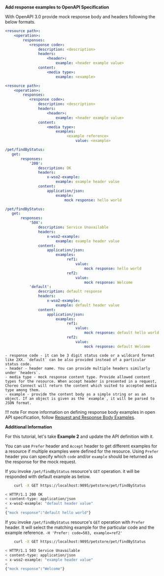 **Add response examples to OpenAPI Specification**

With OpenAPI 3.0 provide mock response body and headers following the below formats. 

```yaml tab='Format 1'
<resource path>:
    <operation>:
        responses:
           <response code>:
               description: <description>
               headers:
                   <header>:
                       example: <header example value>
               content:
                   <media type>:
                       example: <example>
```

```yaml tab='Format 2'
<resource path>:
    <operation>:
        responses:
           <response code>:
               description: <description>
               headers:
                   <header>:
                       example: <header example value>
               content:
                   <media type>:
                       examples: 
                            <example reference>
                                value: <example>
```

```yaml tab='Example 1'
/pet/findByStatus:
   get:
       responses:
           '200': 
               description: OK
               headers:
                   x-wso2-example:
                       example: example header value
               content:
                   application/json:
                       example:
                           mock response: hello world
```

```yaml tab='Example 2'
/pet/findByStatus:
   get:
       responses:
           '50X': 
               description: Service Unavailable
               headers:
                   x-wso2-example:
                       example: example header value
               content:
                   application/json:
                       examples:
                            ref1:
                                value: 
                                    mock response: hello world 
                            ref2:
                                value:
                                    mock response: Welcome
           'default': 
               description: default response
               headers:
                   x-wso2-example:
                       example: default header value
               content:
                   application/json:
                       examples:
                            ref1:
                                value:
                                    mock response: default hello world 
                            ref2:
                                value:
                                    mock response: default Welcome
```

```
- response code - it can be 3 digit status code or a wildcard format like 2XX. `default` can be also provided instead of a particular status code.
- header - header name. You can provide multiple headers similarly under `headers`.
- media type - mock response content type. Provide allowed content types for the resource. When accept header is presented in a request, Choreo Connect will return the content which suited to accepted media type among them. 
- example - provide the content body as a simple string or as an object. If an object is given as the `example`, it will be parsed to JSON format.
```

<!-- TODO(amali): add examples in swagger 2.0-->

!!! note 
    For more information on defining response body examples in open API specification, follow [Request and Response Body Examples](https://swagger.io/docs/specification/adding-examples/).

**Additional Information**


For this tutorial, let's take **Example 2** and update the API definition with it.
<!-- TODO(amali): paste ss of editor-->

You can use `Prefer` header and `Accept` header to get different examples for a resource if multiple examples were defined for the resource.
Using `Prefer` header you can specify which `code` and/or `example` should be returned as the response for the mock request.

If you invoke `/pet/findByStatus` resource's `GET` operation. it will be responded with default example as below.
```bash tab='Example 1'
    curl -X GET https://localhost:9095/petstore/pet/findByStatus
```
```bash tab='Response - Example 1'
< HTTP/1.1 200 OK
< content-type: application/json
< x-wso2-example: "default header value"
< 
{"mock response":"default hello world"}
```

If you invoke `/pet/findByStatus` resource's `GET` operation with `Prefer` header.
It will select the matching example for the particular code and the example reference.
`-H 'Prefer: code=503, example=ref2'`

```bash tab='Example 2'
    curl -X GET https://localhost:9095/petstore/pet/findByStatus
```

```bash tab='Response - Example 2'
< HTTP/1.1 503 Service Unavailable
< content-type: application/json
< x-wso2-example: "example header value"
< 
{"mock response":"Welcome"}
```
<!-- TODO(amali): add more examples-->
